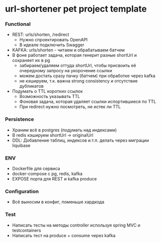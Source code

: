 # url-shortener pet project template

### Functional
- REST: urls/shorten, /redirect
  - Нужно спроектировать OpenAPI
  - В идеале подключить Swagger
- KAFKA: urls/shorten - читаем и обрабатываем батчем
- В фоне работает задача, которая генерит разные shortUrl и сохраняет их в pg
  - забираем/удаляем оттуда shortUrl, чтобы присвоить её очередному запросу на укорочение ссылки
  - можем достать сразу пачку (батчем) при обработке через kafka
  - не кэшируем, т.к. важна strong consistency и отсутствие дубликатов
- Подумать о TTL коротких ссылок
  - Возможность указывать TTL
  - Фоновая задача, которая удаляет ссылки испортившиеся по TTL
  - При redirect нужно посмотреть, не истек ли TTL

### Persistence
- Храним всё в postgres (подумать над индексами)
- В redis кэшируем shortUrl -> originalUrl
- DDL: Добавление таблиц, индексов и.т.п. делать через миграции liquibase 

### ENV
- Dockerfile для сервиса
- docker-compose с pg, redis, kafka
- EXPOSE порта для REST и kafka produce

### Configuration
- Всё выносим в конфиг, поменьше хардкода

### Test
- Написать тесты на методы controller используя spring MVC и testcontainers
- Написать тест на produce + consume через kafka